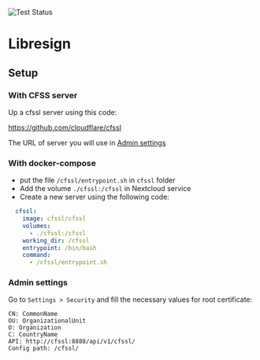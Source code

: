 ![Test Status](https://github.com/lyseontech/libresign/workflows/ci/badge.svg?branch=main)

# Libresign

## Setup

### With CFSS server

Up a cfssl server using this code:

https://github.com/cloudflare/cfssl

The URL of server you will use in [Admin settings](#admin-settings)

### With docker-compose
* put the file `/cfssl/entrypoint.sh` in `cfssl` folder
* Add the volume `./cfssl:/cfssl` in Nextcloud service
* Create a new server using the following code:
```yml
  cfssl:
    image: cfssl/cfssl
    volumes:
      - ./cfssl:/cfssl
    working_dir: /cfssl
    entrypoint: /bin/bash
    command:
      - /cfssl/entrypoint.sh
```

### Admin settings

Go to `Settings > Security` and fill the necessary values for root certificate:

```
CN: CommonName
OU: OrganizationalUnit
O: Organization
C: CountryName
API: http://cfssl:8888/api/v1/cfssl/
Config path: /cfssl/
```